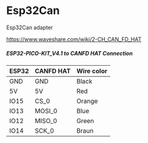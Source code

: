 # Esp32Can
Esp32Can adapter

https://www.waveshare.com/wiki/2-CH_CAN_FD_HAT

##### ESP32-PICO-KIT_V4.1 to CANFD HAT Connection

|ESP32|CANFD HAT|Wire color|
|-----|---------|----------|
|GND  |GND      |Black     |
|5V   |5V       |Red       |
|IO15 |CS_0     |Orange    |
|IO13 |MOSI_0   |Blue      |
|IO12 |MISO_0   |Green     |
|IO14 |SCK_0    |Braun     |
 